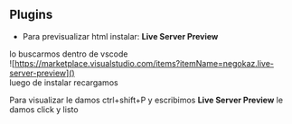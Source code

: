 ## Plugins
+ Para previsualizar html instalar: **Live Server Preview**

lo buscarmos dentro de vscode   
![https://marketplace.visualstudio.com/items?itemName=negokaz.live-server-preview]()   
luego de instalar recargamos

Para visualizar le damos ctrl+shift+P y escribimos **Live Server Preview** le damos click y listo

